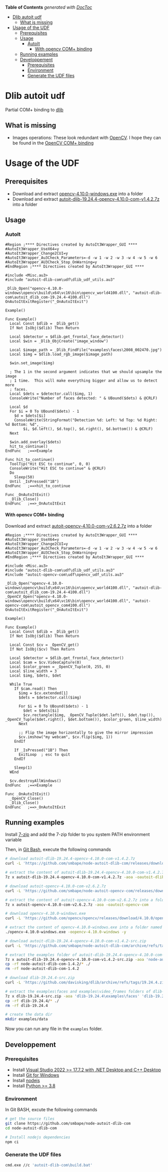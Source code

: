 <!-- START doctoc generated TOC please keep comment here to allow auto update -->
<!-- DON'T EDIT THIS SECTION, INSTEAD RE-RUN doctoc TO UPDATE -->
**Table of Contents**  *generated with [DocToc](https://github.com/thlorenz/doctoc)*

- [Dlib autoit udf](#dlib-autoit-udf)
  - [What is missing](#what-is-missing)
- [Usage of the UDF](#usage-of-the-udf)
  - [Prerequisites](#prerequisites)
  - [Usage](#usage)
    - [AutoIt](#autoit)
      - [With opencv COM+ binding](#with-opencv-com-binding)
  - [Running examples](#running-examples)
  - [Developpement](#developpement)
    - [Prerequisites](#prerequisites-1)
    - [Environment](#environment)
    - [Generate the UDF files](#generate-the-udf-files)

<!-- END doctoc generated TOC please keep comment here to allow auto update -->

# Dlib autoit udf

Partial COM+ binding to [dlib](http://dlib.net/)

## What is missing
  - Images operations: These look redundant with [OpenCV](https://opencv.org/). I hope they can be found in the [OpenCV COM+ binding](https://github.com/smbape/node-autoit-dlib-com)

# Usage of the UDF

## Prerequisites

  - Download and extract [opencv-4.10.0-windows.exe](https://opencv.org/releases/) into a folder
  - Download and extract [autoit-dlib-19.24.4-opencv-4.10.0-com-v1.4.2.7z](https://github.com/smbape/node-autoit-dlib-com/releases/download/v1.4.2/autoit-dlib-19.24.4-opencv-4.10.0-com-v1.4.2.7z) into a folder

## Usage

### AutoIt

```autoit
#Region ;**** Directives created by AutoIt3Wrapper_GUI ****
#AutoIt3Wrapper_UseX64=y
#AutoIt3Wrapper_Change2CUI=y
#AutoIt3Wrapper_Au3Check_Parameters=-d -w 1 -w 2 -w 3 -w 4 -w 5 -w 6
#AutoIt3Wrapper_AU3Check_Stop_OnWarning=y
#EndRegion ;**** Directives created by AutoIt3Wrapper_GUI ****

#include <Misc.au3>
#include "autoit-dlib-com\udf\dlib_udf_utils.au3"

_Dlib_Open("opencv-4.10.0-windows\opencv\build\x64\vc16\bin\opencv_world4100.dll", "autoit-dlib-com\autoit_dlib_com-19.24.4-4100.dll")
OnAutoItExitRegister("_OnAutoItExit")

Example()

Func Example()
  Local Const $dlib = _Dlib_get()
  If Not IsObj($dlib) Then Return

  Local $detector = $dlib.get_frontal_face_detector()
  Local $win = _Dlib_ObjCreate("image_window")

  Local $image_path = _Dlib_FindFile("examples\faces\2008_002470.jpg")
  Local $img = $dlib.load_rgb_image($image_path)

  $win.set_image($img)

  ; The 1 in the second argument indicates that we should upsample the image
  ; 1 time.  This will make everything bigger and allow us to detect more
  ; faces.
  Local $dets = $detector.call($img, 1)
  ConsoleWrite("Number of faces detected: " & UBound($dets) & @CRLF)

  Local $d
  For $i = 0 To UBound($dets) - 1
    $d = $dets[$i]
    ConsoleWrite(StringFormat("Detection %d: Left: %d Top: %d Right: %d Bottom: %d", _
        $i, $d.left(), $d.top(), $d.right(), $d.bottom()) & @CRLF)
  Next

  $win.add_overlay($dets)
  hit_to_continue()
EndFunc   ;==>Example

Func hit_to_continue()
  ToolTip("Hit ESC to continue", 0, 0)
  ConsoleWrite("Hit ESC to continue" & @CRLF)
  Do
    Sleep(50)
  Until _IsPressed("1B")
EndFunc   ;==>hit_to_continue

Func _OnAutoItExit()
  _Dlib_Close()
EndFunc   ;==>_OnAutoItExit
```

#### With opencv COM+ binding

Download and extract [autoit-opencv-4.10.0-com-v2.6.2.7z](https://github.com/smbape/node-autoit-opencv-com/releases/download/v2.6.2/autoit-opencv-4.10.0-com-v2.6.2.7z) into a folder

```autoit
#Region ;**** Directives created by AutoIt3Wrapper_GUI ****
#AutoIt3Wrapper_UseX64=y
#AutoIt3Wrapper_Change2CUI=y
#AutoIt3Wrapper_Au3Check_Parameters=-d -w 1 -w 2 -w 3 -w 4 -w 5 -w 6
#AutoIt3Wrapper_AU3Check_Stop_OnWarning=y
#EndRegion ;**** Directives created by AutoIt3Wrapper_GUI ****

#include <Misc.au3>
#include "autoit-dlib-com\udf\dlib_udf_utils.au3"
#include "autoit-opencv-com\udf\opencv_udf_utils.au3"

_Dlib_Open("opencv-4.10.0-windows\opencv\build\x64\vc16\bin\opencv_world4100.dll", "autoit-dlib-com\autoit_dlib_com-19.24.4-4100.dll")
_OpenCV_Open("opencv-4.10.0-windows\opencv\build\x64\vc16\bin\opencv_world4100.dll", "autoit-opencv-com\autoit_opencv_com4100.dll")
OnAutoItExitRegister("_OnAutoItExit")

Example()

Func Example()
  Local Const $dlib = _Dlib_get()
  If Not IsObj($dlib) Then Return

  Local Const $cv = _OpenCV_get()
  If Not IsObj($cv) Then Return

  Local $detector = $dlib.get_frontal_face_detector()
  Local $cam = $cv.VideoCapture(0)
  Local $color_green = _OpenCV_Tuple(0, 255, 0)
  Local $line_width = 3
  Local $img, $dets, $det

  While True
    If $cam.read() Then
      $img = $cv.extended[1]
      $dets = $detector.call($img)

      For $i = 0 To UBound($dets) - 1
        $det = $dets[$i]
        $cv.rectangle($img, _OpenCV_Tuple($det.left(), $det.top()), _OpenCV_Tuple($det.right(), $det.bottom()), $color_green, $line_width)
      Next

      ;; Flip the image horizontally to give the mirror impression
      $cv.imshow("my webcam", $cv.flip($img, 1))
    EndIf

    If _IsPressed("1B") Then
      ExitLoop  ; esc to quit
    EndIf

    Sleep(1)
  WEnd

  $cv.destroyAllWindows()
EndFunc   ;==>Example

Func _OnAutoItExit()
  _OpenCV_Close()
  _Dlib_Close()
EndFunc   ;==>_OnAutoItExit
```

## Running examples

Install [7-zip](https://www.7-zip.org/download.html) and add the 7-zip folder to you system PATH environment variable

Then, in [Git Bash](https://gitforwindows.org/), execute the following commands

```sh
# download autoit-dlib-19.24.4-opencv-4.10.0-com-v1.4.2.7z
curl -L 'https://github.com/smbape/node-autoit-dlib-com/releases/download/v1.4.2/autoit-dlib-19.24.4-opencv-4.10.0-com-v1.4.2.7z' -o autoit-dlib-19.24.4-opencv-4.10.0-com-v1.4.2.7z

# extract the content of autoit-dlib-19.24.4-opencv-4.10.0-com-v1.4.2.7z into a folder named autoit-dlib-com
7z x autoit-dlib-19.24.4-opencv-4.10.0-com-v1.4.2.7z -aoa -oautoit-dlib-com

# download autoit-opencv-4.10.0-com-v2.6.2.7z
curl -L 'https://github.com/smbape/node-autoit-opencv-com/releases/download/v2.6.2/autoit-opencv-4.10.0-com-v2.6.2.7z' -o autoit-opencv-4.10.0-com-v2.6.2.7z

# extract the content of autoit-opencv-4.10.0-com-v2.6.2.7z into a folder named autoit-opencv-com
7z x autoit-opencv-4.10.0-com-v2.6.2.7z -aoa -oautoit-opencv-com

# download opencv-4.10.0-windows.exe
curl -L 'https://github.com/opencv/opencv/releases/download/4.10.0/opencv-4.10.0-windows.exe' -o opencv-4.10.0-windows.exe

# extract the content of opencv-4.10.0-windows.exe into a folder named opencv-4.10.0-windows
./opencv-4.10.0-windows.exe -oopencv-4.10.0-windows -y

# download autoit-dlib-19.24.4-opencv-4.10.0-com-v1.4.2-src.zip
curl -L 'https://github.com/smbape/node-autoit-dlib-com/archive/refs/tags/v1.4.2.zip' -o autoit-dlib-19.24.4-opencv-4.10.0-com-v1.4.2-src.zip

# extract the examples folder of autoit-dlib-19.24.4-opencv-4.10.0-com-v1.4.2-src.zip
7z x autoit-dlib-19.24.4-opencv-4.10.0-com-v1.4.2-src.zip -aoa 'node-autoit-dlib-com-1.4.2\examples'
cp -rf node-autoit-dlib-com-1.4.2/* ./
rm -rf node-autoit-dlib-com-1.4.2

# download dlib-19.24.4-src.zip
curl -L 'https://github.com/davisking/dlib/archive/refs/tags/19.24.4.zip' -o dlib-19.24.4-src.zip

# extract the examples\faces and examples\video_frames folders of dlib-19.24.4-src.zip
7z x dlib-19.24.4-src.zip -aoa 'dlib-19.24.4\examples\faces' 'dlib-19.24.4\examples\video_frames'
cp -rf dlib-19.24.4/* ./
rm -rf dlib-19.24.4

# create the data dir
mkdir examples/data
```

Now you can run any file in the `examples` folder.

## Developpement

### Prerequisites

  - Install [Visual Studio 2022 >= 17.7.2 with .NET Desktop and C++ Desktop](https://visualstudio.microsoft.com/fr/downloads/)
  - Install [Git for Windows](https://gitforwindows.org/)
  - Install [nodejs](https://nodejs.org/en/download/)
  - Install [Python >= 3.8](https://www.python.org/downloads/)

### Environment

In Git BASH, excute the following commands

```sh
# get the source files
git clone https://github.com/smbape/node-autoit-dlib-com
cd node-autoit-dlib-com

# Install nodejs dependencies
npm ci
```

### Generate the UDF files

```sh
cmd.exe //c 'autoit-dlib-com\build.bat'
```
